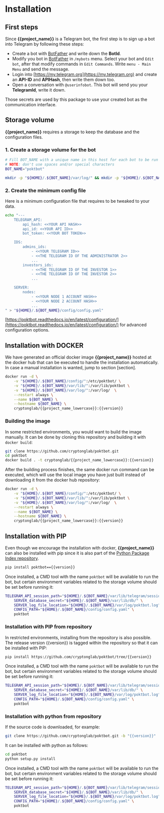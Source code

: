 # Installation

## First steps
Since **{{project_name}}** is a Telegram bot, the first step is to sign up a bot into Telegram by following these steps:

* Create a bot with [BotFather](https://core.telegram.org/bots#6-botfather) and write down the **BotId**.
* Modify you bot in [BotFather](https://core.telegram.org/bots#6-botfather) in `/mybots` menu. Select your bot and `Edit bot`, after that modify commands in `Edit Commands`. Write `menu - Main Menu` and send the message.
* Login into [https://my.telegram.org](https://my.telegram.org) and create an **API-ID** and **APIHash**, then write them down too.
* Open a conversation with `@userinfobot`. This bot will send you your **TelegramId**, write it down. 

Those secrets are used by this package to use your created bot as the communication interface.

## Storage volume

**{{project_name}}** requires a storage to keep the database and the configuration files.

### 1. Create a storage volume for the bot

```bash
# Fill BOT_NAME with a unique name in this host for each bot to be run
# NOTE: don't use spaces and/or special characters
BOT_NAME="poktbot"

mkdir -p "${HOME}/.${BOT_NAME}/var/log/" && mkdir -p "${HOME}/.${BOT_NAME}/var/lib/" && mkdir -p "${HOME}/.${BOT_NAME}/config/"
```

### 2. Create the minimum config file

Here is a minimum configuration file that requires to be tweaked to your data.

```bash
echo "---
    TELEGRAM_API:
        api_hash: <<YOUR API HASH>>
        api_id: <<YOUR API ID>>
        bot_token: <<YOUR BOT TOKEN>>

    IDS:
        admins_ids:
            - <<YOUR TELEGRAM ID>>
            - <<THE TELEGRAM ID OF THE ADMINISTRATOR 2>>
            ...
        investors_ids:
            - <<THE TELEGRAM ID OF THE INVESTOR 1>>
            - <<THE TELEGRAM ID OF THE INVESTOR 2>>
            ...

    SERVER:
        nodes:
            - <<YOUR NODE 1 ACCOUNT HASH>>
            - <<YOUR NODE 2 ACCOUNT HASH>>
            ...
" > "${HOME}/.${BOT_NAME}/config/config.yaml"
```

[https://poktbot.readthedocs.io/en/latest/configuration/](https://poktbot.readthedocs.io/en/latest/configuration/) for advanced configuration options.


## Installation with DOCKER

We have generated an official docker image **{{project_name}}** hosted at the docker hub that can be executed to handle 
the installation automatically. In case a manual installation is wanted, jump to section [section]. 

```bash
docker run -d \
    -v "${HOME}/.${BOT_NAME}/config/":/etc/poktbot/ \
    -v "${HOME}/.${BOT_NAME}/var/lib/":/var/lib/poktbot \
    -v "${HOME}/.${BOT_NAME}/var/log/":/var/log/  \
    --restart always \
    --name ${BOT_NAME} \
    --hostname ${BOT_NAME} \
    cryptonglab/{{project_name_lowercase}}:{{version}}
```

### Building the image

In some restricted environments, you would want to build the image manually. 
It can be done by cloning this repository and building it with `docker build`:

```bash
git clone https://github.com/cryptonglab/poktbot.git
cd poktbot
docker build . -t cryptonglab/{{project_name_lowercase}}:{{version}}
```

After the building process finishes, the same docker run command can be executed, which will use the local image you
have just built instead of downloading it from the docker hub repository:

```bash
docker run -d \
    -v "${HOME}/.${BOT_NAME}/config/":/etc/poktbot/ \
    -v "${HOME}/.${BOT_NAME}/var/lib/":/var/lib/poktbot \
    -v "${HOME}/.${BOT_NAME}/var/log/":/var/log/  \
    --restart always \
    --name ${BOT_NAME} \
    --hostname ${BOT_NAME} \
    cryptonglab/{{project_name_lowercase}}:{{version}}
```


## Installation with PIP

Even though we encourage the installation with docker, **{{project_name}}** can also be installed with pip since it is 
also part of the [Python Package Index repository](https://pypi.org/project/poktbot/).

```bash
pip install poktbot=={{version}}
```

Once installed, a CMD tool with the name `poktbot` will be available to run the bot, but certain environment variables
related to the storage volume should be set before running it:

```bash
TELEGRAM_API_session_path="${HOME}/.${BOT_NAME}/var/lib/telegram/sessions/" \
    SERVER_database_secret="${HOME}/.${BOT_NAME}/var/lib/db/" \
    SERVER_log_file_location="${HOME}/.${BOT_NAME}/var/log/poktbot.log" \
    CONFIG_PATH="${HOME}/.${BOT_NAME}/config/config.yaml" \
    poktbot
```

### Installation with PIP from repository

In restricted environments, installing from the repository is also possible. The release version {{version}} is tagged 
within the repository so that it can be installed with PIP:

```bash
pip install https://github.com/cryptonglab/poktbot/tree/{{version}}
```

Once installed, a CMD tool with the name `poktbot` will be available to run the bot, but certain environment variables
related to the storage volume should be set before running it:

```bash
TELEGRAM_API_session_path="${HOME}/.${BOT_NAME}/var/lib/telegram/sessions/" \
    SERVER_database_secret="${HOME}/.${BOT_NAME}/var/lib/db/" \
    SERVER_log_file_location="${HOME}/.${BOT_NAME}/var/log/poktbot.log" \
    CONFIG_PATH="${HOME}/.${BOT_NAME}/config/config.yaml" \
    poktbot
```

### Installation with python from repository

If the source code is downloaded, for example:

```bash
git clone https://github.com/cryptonglab/poktbot.git -b "{{version}}"
```

It can be installed with python as follows:
```bash
cd poktbot
python setup.py install
```

Once installed, a CMD tool with the name `poktbot` will be available to run the bot, but certain environment variables
related to the storage volume should be set before running it:

```bash
TELEGRAM_API_session_path="${HOME}/.${BOT_NAME}/var/lib/telegram/sessions/" \
    SERVER_database_secret="${HOME}/.${BOT_NAME}/var/lib/db/" \
    SERVER_log_file_location="${HOME}/.${BOT_NAME}/var/log/poktbot.log" \
    CONFIG_PATH="${HOME}/.${BOT_NAME}/config/config.yaml" \
    poktbot
```
